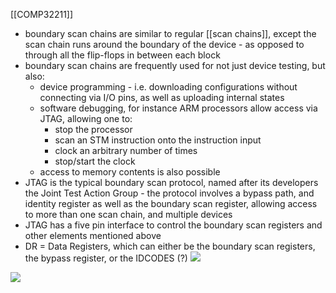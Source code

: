 [[COMP32211]]

- boundary scan chains are similar to regular [[scan chains]], except the scan chain runs around the boundary of the device - as opposed to through all the flip-flops in between each block
- boundary scan chains are frequently used for not just device testing, but also:
	- device programming - i.e. downloading configurations without connecting via I/O pins, as well as uploading internal states
	- software debugging, for instance ARM processors allow access via JTAG, allowing one to:
		- stop the processor
		- scan an STM instruction onto the instruction input
		- clock an arbitrary number of times
		- stop/start the clock
	- access to memory contents is also possible
- JTAG is the typical boundary scan protocol, named after its developers the Joint Test Action Group - the protocol involves a bypass path, and identity register as well as the boundary scan register, allowing access to more than one scan chain, and multiple devices
- JTAG has a five pin interface to control the boundary scan registers and other elements mentioned above
- DR = Data Registers, which can either be the boundary scan registers, the bypass register, or the IDCODES (?)
![](https://i.imgur.com/pXH48uM.png)

![](https://i.imgur.com/8UYlHmR.jpg)
